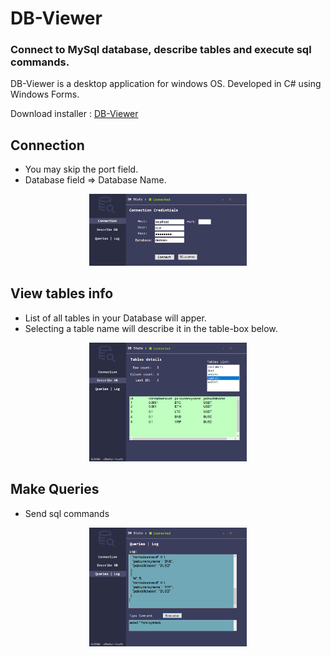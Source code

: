 # DB-Viewer

### Connect to MySql database, describe tables and execute sql commands.

DB-Viewer is a desktop application for windows OS. Developed in C# using Windows Forms.

Download installer : [DB-Viewer](https://github.com/xxmelar-ksaxx/DB-Viewer/raw/master/Installer/DB%20Viewer.zip)

## Connection
- You may skip the port field.
- Database field => Database Name.

<p align="center">
  <img src="Images/1.png" width="50%" title="hover text">
</p>

## View tables info
 - List of all tables in your Database will apper.
 - Selecting a table name will describe it in the table-box below.
 
 <p align="center">
  <img src="Images/2.png" width="50%" title="hover text">
</p>

## Make Queries 
- Send sql commands

<p align="center">
  <img src="Images/3.png" width="50%" title="hover text">
</p>

